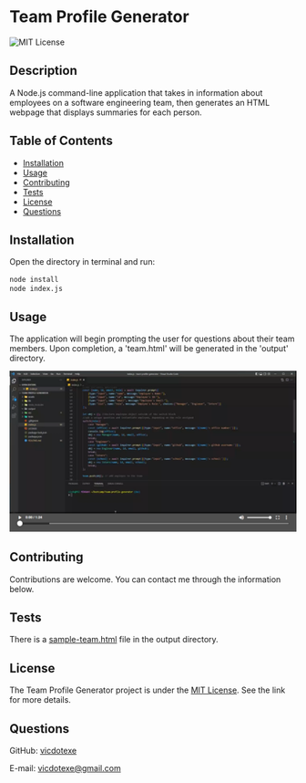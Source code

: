 # Team Profile Generator
![MIT License](https://img.shields.io/badge/License-MIT-brightgreen)

## Description
A Node.js command-line application that takes in information about employees on a software engineering team, then generates an HTML webpage that displays summaries for each person.

## Table of Contents
* [Installation](#installation)
* [Usage](#usage)
* [Contributing](#contributing)
* [Tests](#tests)
* [License](#license)
* [Questions](#questions)

## Installation
Open the directory in terminal and run:
```
node install
node index.js
```

## Usage
The application will begin prompting the user for questions about their team members. Upon completion, a 'team.html' will be generated in the 'output' directory.

[![Watch the video](./assets/screenshot.PNG)](https://watch.screencastify.com/v/pNE5UFp1r14PDiBY3OfP)

## Contributing
Contributions are welcome. You can contact me through the information below.

## Tests
There is a [sample-team.html](/output/sample-team.html) file in the output directory. 

## License
The Team Profile Generator project is under the [MIT License](http://choosealicense.com/licenses/mit/). See the link for more details.

## Questions
GitHub: [vicdotexe](https://www.github.com/vicdotexe)

E-mail: [vicdotexe@gmail.com](mailto:vicdotexe@gmail.com)
